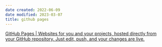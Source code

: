 ```yaml
---
date created: 2022-06-09
date modified: 2023-03-07
title: github pages
---
```


[GitHub Pages | Websites for you and your projects, hosted directly from your GitHub repository. Just edit, push, and your changes are live.](https://pages.github.com/)
